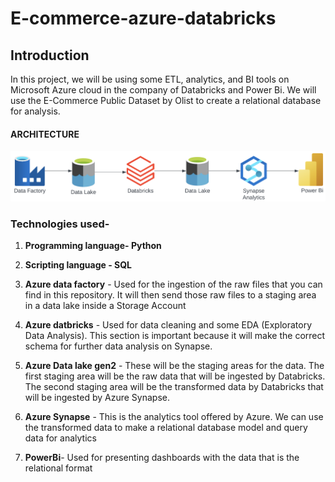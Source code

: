 # E-commerce-azure-databricks
## Introduction
In this project, we will be using some ETL, analytics, and BI tools on Microsoft Azure cloud in the company of Databricks and Power Bi. We will use the E-Commerce Public Dataset by Olist to create a relational database for analysis.
#### ARCHITECTURE
![Project architecture](https://github.com/Okunade-Gbenga/e-commerce-azure-databricks/blob/main/data%20acrhiteture.png)

### Technologies used-
1. **Programming language- Python**
2. **Scripting language - SQL**
3. **Azure data factory** - Used for the ingestion of the raw files that you can find in this repository. It will then send those raw files to a staging area in a data lake inside a Storage Account
4. **Azure datbricks** - Used for data cleaning and some EDA (Exploratory Data Analysis). This section is important because it will make the correct schema for further data analysis on Synapse.
5. **Azure Data lake gen2** - These will be the staging areas for the data. The first staging area will be the raw data that will be ingested by Databricks. The second staging area will be the transformed data by Databricks that will be ingested by Azure Synapse.
6. **Azure Synapse** - This is the analytics tool offered by Azure. We can use the transformed data to make a relational database model and query data for analytics

7. **PowerBi**- Used for presenting dashboards with the data that is the relational format
